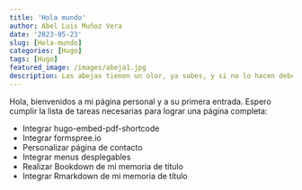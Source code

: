 ```yaml
---
title: 'Hola mundo'
author: Abel Luis Muñoz Vera
date: '2023-05-23'
slug: [Hola-mundo]
categories: [Hugo]
tags: [Hugo]
featured_image: /images/abeja1.jpg
description: Las abejas tienen un olor, ya sabes, y si no lo hacen deberían, porque sus pies están espolvoreados con especias de un millón de flores. Ray Bradbury 🐝
---
```


Hola, bienvenidos a mi página personal y a su primera entrada. Espero cumplir la lista de tareas necesarias para lograr una página completa: 

* Integrar hugo-embed-pdf-shortcode
* Integrar formspree.io 
* Personalizar página de contacto
* Integrar menus desplegables
* Realizar Bookdown de mi memoria de título 
* Integrar Rmarkdown de mi memoria de título 





